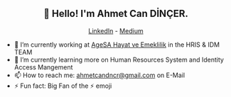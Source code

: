 <h2 align="center">👋 Hello! I'm Ahmet Can DİNÇER.</h2>
<p align="center">
  <a href="https://www.linkedin.com/in/ahmetcandincer/">LinkedIn</a>
   - 
  <a href="https://medium.com/@ahmetcandincer">Medium</a>
</p>


- 🔭 I’m currently working at [AgeSA Hayat ve Emeklilik](https://agesa.com.tr) in the HRIS & IDM TEAM
- 🌱 I’m currently learning more on Human Resources System and Identity Access Mangement
- 📫 How to reach me: [ahmetcandncr@gmail.com](ahmetcandncr@gmail.com) on E-Mail
- ⚡ Fun fact: Big Fan of the :zap: emoji

